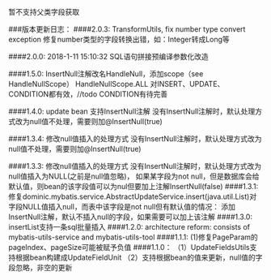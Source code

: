

暂不支持父类字段获取



###版本更新日志：
####2.0.3: TransformUtils, fix number type convert exception
    修复number类型的字段转换出错，如：Integer转成Long等

####2.0.0: 2018-1-11 15:10:32 SQL语句拼接预编译参数化改造
    
####1.5.0: InsertNull注解改名HandleNull，添加scope（see HandleNullScope）
    HandleNullScope.ALL 对INSERT、UPDATE、CONDITION都有效，//todo CONDITION有待完善
    
####1.4.0: update bean 支持InsertNull注解
    没有InsertNull注解时，默认处理方式改为null值不处理，需要则加@InsertNull(true)

####1.3.4: 修改null值插入的处理方式
    没有InsertNull注解时，默认处理方式改为null值不处理，需要则加@InsertNull(true)

####1.3.3: 修改null值插入的处理方式
    没有InsertNull注解时，默认处理方式改为null值插入为NULL(之前是null值忽略)，
    如果某字段为not null，但是数据库会给默认值，则bean的该字段值可以为nul但要加上注解InsertNull(false)
####1.3.1:
    修复dominic.mybatis.service.AbstractUpdateService.insert(java.util.List<T>)对字段NULL值插入null，而表中该字段是not null但有默认值的情况：
        添加InsertNull注解，默认不插入null的字段，如果需要可以加上该注解
####1.3.0:
    insertList支持一条sql批量插入
####1.2.0:
    architecture reform:
        consists of mybatis-utils-service and mybatis-utils-tool
####1.1.1:
    (1)修复PageParam的pageIndex、pageSize可能被赋予负值
####1.1.0： 
    （1）UpdateFieldsUtils支持根据bean构建成UpdateFieldUnit
    （2）支持根据bean的值来更新，null值的字段忽略，非空的更新

